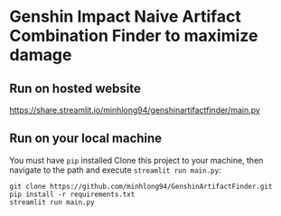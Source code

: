 # Genshin Impact Naive Artifact Combination Finder to maximize damage
## Run on hosted website
https://share.streamlit.io/minhlong94/genshinartifactfinder/main.py
## Run on your local machine
You must have `pip` installed
Clone this project to your machine, then navigate to the path and execute `streamlit run main.py`:
```
git clone https://github.com/minhlong94/GenshinArtifactFinder.git
pip install -r requirements.txt
streamlit run main.py
```
